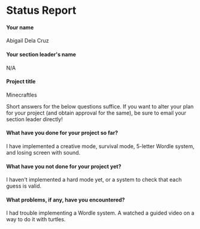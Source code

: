 # Status Report

#### Your name

Abigail Dela Cruz

#### Your section leader's name

N/A

#### Project title

Minecraftles

Short answers for the below questions suffice. If you want to alter your plan for your project (and obtain approval for the same), be sure to email your section leader directly!

#### What have you done for your project so far?

I have implemented a creative mode, survival mode, 5-letter Wordle system, and losing screen with sound.

#### What have you not done for your project yet?

I haven't implemented a hard mode yet, or a system to check that each guess is valid.

#### What problems, if any, have you encountered?

I had trouble implementing a Wordle system. A watched a guided video on a way to do it with turtles.